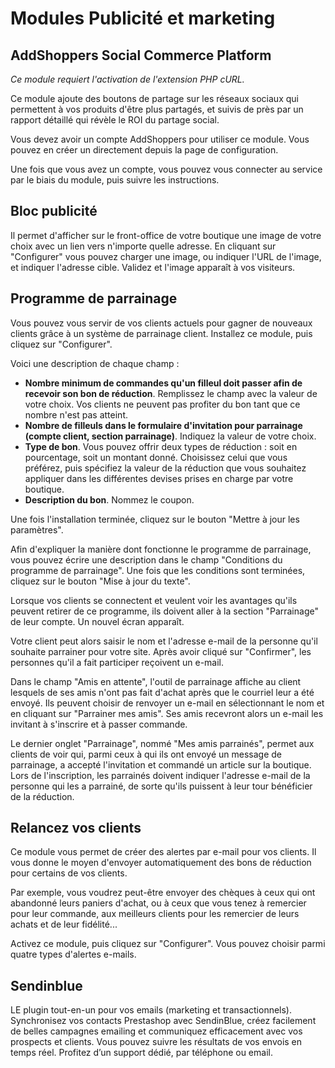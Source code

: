 # Modules Publicité et marketing

## AddShoppers Social Commerce Platform <a href="#modulespubliciteetmarketing-addshopperssocialcommerceplatform" id="modulespubliciteetmarketing-addshopperssocialcommerceplatform"></a>

_Ce module requiert l'activation de l'extension PHP cURL._

Ce module ajoute des boutons de partage sur les réseaux sociaux qui permettent à vos produits d'être plus partagés, et suivis de près par un rapport détaillé qui révèle le ROI du partage social.

Vous devez avoir un compte AddShoppers pour utiliser ce module. Vous pouvez en créer un directement depuis la page de configuration.

Une fois que vous avez un compte, vous pouvez vous connecter au service par le biais du module, puis suivre les instructions.

## Bloc publicité <a href="#modulespubliciteetmarketing-blocpublicite" id="modulespubliciteetmarketing-blocpublicite"></a>

Il permet d'afficher sur le front-office de votre boutique une image de votre choix avec un lien vers n'importe quelle adresse. En cliquant sur "Configurer" vous pouvez charger une image, ou indiquer l'URL de l'image, et indiquer l'adresse cible. Validez et l'image apparaît à vos visiteurs.

## Programme de parrainage <a href="#modulespubliciteetmarketing-programmedeparrainage" id="modulespubliciteetmarketing-programmedeparrainage"></a>

Vous pouvez vous servir de vos clients actuels pour gagner de nouveaux clients grâce à un système de parrainage client. Installez ce module, puis cliquez sur "Configurer".

Voici une description de chaque champ :

* **Nombre minimum de commandes qu'un filleul doit passer afin de recevoir son bon de réduction**. Remplissez le champ avec la valeur de votre choix. Vos clients ne peuvent pas profiter du bon tant que ce nombre n'est pas atteint.
* **Nombre de filleuls dans le formulaire d'invitation pour parrainage (compte client, section parrainage)**. Indiquez la valeur de votre choix.
* **Type de bon**. Vous pouvez offrir deux types de réduction : soit en pourcentage, soit un montant donné. Choisissez celui que vous préférez, puis spécifiez la valeur de la réduction que vous souhaitez appliquer dans les différentes devises prises en charge par votre boutique.
* **Description du bon**. Nommez le coupon.

Une fois l'installation terminée, cliquez sur le bouton "Mettre à jour les paramètres".

Afin d'expliquer la manière dont fonctionne le programme de parrainage, vous pouvez écrire une description dans le champ "Conditions du programme de parrainage". Une fois que les conditions sont terminées, cliquez sur le bouton "Mise à jour du texte".

Lorsque vos clients se connectent et veulent voir les avantages qu'ils peuvent retirer de ce programme, ils doivent aller à la section "Parrainage" de leur compte. Un nouvel écran apparaît.

Votre client peut alors saisir le nom et l'adresse e-mail de la personne qu'il souhaite parrainer pour votre site. Après avoir cliqué sur "Confirmer", les personnes qu'il a fait participer reçoivent un e-mail.

Dans le champ "Amis en attente", l'outil de parrainage affiche au client lesquels de ses amis n'ont pas fait d'achat après que le courriel leur a été envoyé. Ils peuvent choisir de renvoyer un e-mail en sélectionnant le nom et en cliquant sur "Parrainer mes amis". Ses amis recevront alors un e-mail les invitant à s'inscrire et à passer commande.

Le dernier onglet "Parrainage", nommé "Mes amis parrainés", permet aux clients de voir qui, parmi ceux à qui ils ont envoyé un message de parrainage, a accepté l'invitation et commandé un article sur la boutique. Lors de l'inscription, les parrainés doivent indiquer l'adresse e-mail de la personne qui les a parrainé, de sorte qu'ils puissent à leur tour bénéficier de la réduction.

## Relancez vos clients <a href="#modulespubliciteetmarketing-relancezvosclients" id="modulespubliciteetmarketing-relancezvosclients"></a>

Ce module vous permet de créer des alertes par e-mail pour vos clients. Il vous donne le moyen d'envoyer automatiquement des bons de réduction pour certains de vos clients.

Par exemple, vous voudrez peut-être envoyer des chèques à ceux qui ont abandonné leurs paniers d'achat, ou à ceux que vous tenez à remercier pour leur commande, aux meilleurs clients pour les remercier de leurs achats et de leur fidélité...

Activez ce module, puis cliquez sur "Configurer". Vous pouvez choisir parmi quatre types d'alertes e-mails.

## Sendinblue <a href="#modulespubliciteetmarketing-sendinblue" id="modulespubliciteetmarketing-sendinblue"></a>

LE plugin tout-en-un pour vos emails (marketing et transactionnels).\
Synchronisez vos contacts Prestashop avec SendinBlue, créez facilement de belles campagnes emailing et communiquez efficacement avec vos prospects et clients. Vous pouvez suivre les résultats de vos envois en temps réel. Profitez d’un support dédié, par téléphone ou email.
